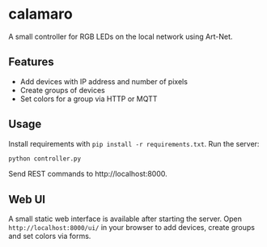 # calamaro

A small controller for RGB LEDs on the local network using Art-Net.

## Features
- Add devices with IP address and number of pixels
- Create groups of devices
- Set colors for a group via HTTP or MQTT

## Usage
Install requirements with `pip install -r requirements.txt`.
Run the server:
```bash
python controller.py
```
Send REST commands to http://localhost:8000.

## Web UI
A small static web interface is available after starting the server.
Open `http://localhost:8000/ui/` in your browser to add devices,
create groups and set colors via forms.
